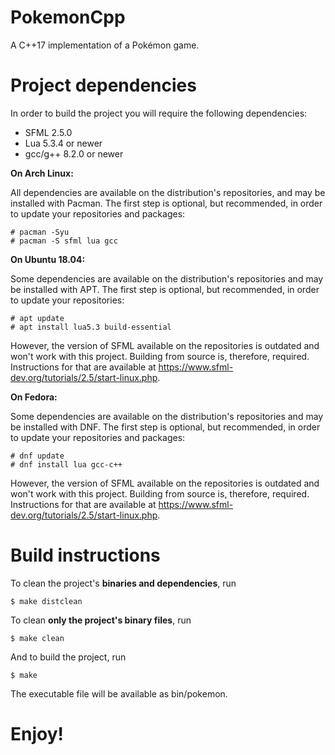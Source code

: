 # PokemonCpp
A C++17 implementation of a Pokémon game.

# Project dependencies 

In order to build the project you will require the following 
dependencies:

- SFML 2.5.0 
- Lua 5.3.4 or newer
- gcc/g++ 8.2.0 or newer

**On Arch Linux:**

All dependencies are available on the distribution's repositories,
and may be installed with Pacman. The first step is optional, but recommended,
in order to update your repositories and packages: 

	# pacman -Syu
    # pacman -S sfml lua gcc

**On Ubuntu 18.04:**

Some dependencies are available on the distribution's repositories and may be installed
with APT. The first step is optional, but recommended, in order to update your repositories:

	# apt update
	# apt install lua5.3 build-essential
	
However, the version of SFML available on the repositories is outdated and won't work with this project.
Building from source is, therefore, required. Instructions for that are available at https://www.sfml-dev.org/tutorials/2.5/start-linux.php.

**On Fedora:**

Some dependencies are available on the distribution's repositories and may be installed
with DNF. The first step is optional, but recommended, in order to update your repositories and
packages:

	# dnf update
	# dnf install lua gcc-c++
	
However, the version of SFML available on the repositories is outdated and won't work with this project.
Building from source is, therefore, required. Instructions for that are available at https://www.sfml-dev.org/tutorials/2.5/start-linux.php.

# Build instructions

To clean the project's **binaries and dependencies**, run

	$ make distclean

To clean **only the project's binary files**, run

	$ make clean

And to build the project, run 

	$ make

The executable file will be available as bin/pokemon.

# Enjoy!

